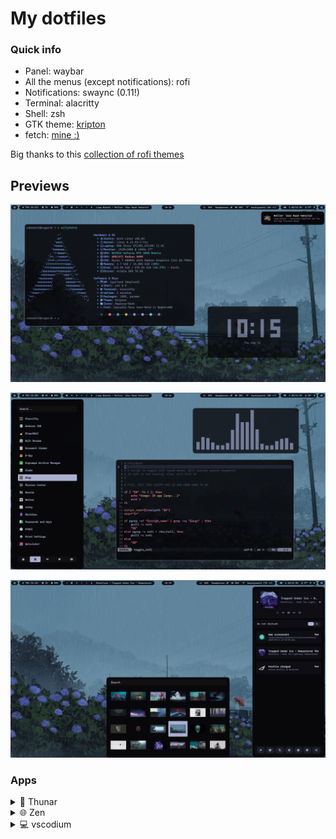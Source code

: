 # My dotfiles

### Quick info

- Panel: waybar
- All the menus (except notifications): rofi
- Notifications: swaync (0.11!)
- Terminal: alacritty
- Shell: zsh
- GTK theme: [kripton](https://github.com/EliverLara/Kripton)
- fetch: [mine :)](https://github.com/cebem1nt/sillyfetch)

Big thanks to this [collection of rofi themes](https://github.com/adi1090x/rofi)

## Previews

![Image 1](previews/1.png)

![Image 2](previews/2.png)

![Image 3](previews/3.png)

### Apps

<details>
    <summary>📁 Thunar</summary>
    
![Thunar](previews/thunar.png)

</details>


<details>
    <summary>🌐 Zen</summary>
    
![Zen](previews/zen.png)

</details>


<details>
    <summary>💻 vscodium</summary>
    
![Vscodium](previews/vscodium.png)

</details>


